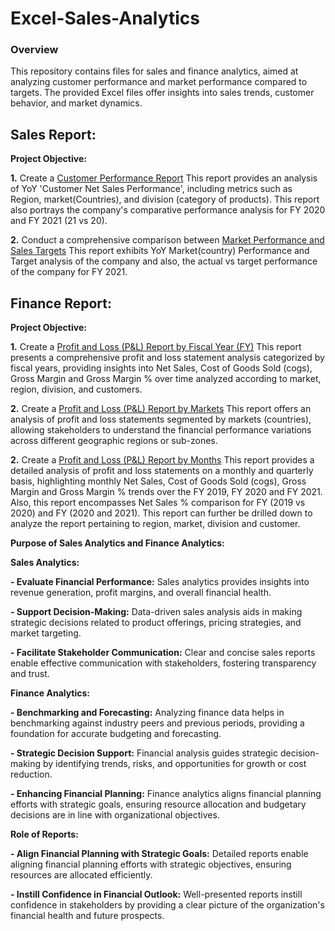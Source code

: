# Excel-Sales-Analytics

### Overview

This repository contains files for sales and finance analytics, aimed at analyzing customer performance and market performance compared to targets. The provided Excel files offer insights into sales trends, customer behavior, and market dynamics.


## Sales Report: 

**Project Objective:**

**1.** Create a [Customer Performance Report](https://github.com/AnupamKNN/Excel-Sales-Analytics/blob/main/Customer%20Performance%20Report.pdf)
This report provides an analysis of YoY 'Customer Net Sales Performance', including metrics such as Region, market(Countries), and division (category of products). This report also portrays the company's comparative performance analysis for FY 2020 and FY 2021 (21 vs 20).

**2.** Conduct a comprehensive comparison between [Market Performance and Sales Targets](https://github.com/AnupamKNN/Excel-Sales-Analytics/blob/main/Market%20Performance%20vs%20Target%20Report.pdf)
This report exhibits YoY Market(country) Performance and Target analysis of the company and also, the actual vs target performance of the company for FY 2021.


## Finance Report:

**Project Objective:**


**1.** Create a [Profit and Loss (P&L) Report by Fiscal Year (FY)](https://github.com/AnupamKNN/Excel-Sales-Analytics/blob/main/P%26L%20Statement%20by%20Fiscal%20Year.pdf)
This report presents a comprehensive profit and loss statement analysis categorized by fiscal years, providing insights into Net Sales, Cost of Goods Sold (cogs), Gross Margin and Gross Margin % over time analyzed according to market, region, division, and customers. 

**2.** Create a [Profit and Loss (P&L) Report by Markets](https://github.com/AnupamKNN/Excel-Sales-Analytics/blob/main/P%26L%20Statement%20by%20Markets.pdf)
This report offers an analysis of profit and loss statements segmented by markets (countries), allowing stakeholders to understand the financial performance variations across different geographic regions or sub-zones.

**2.** Create a [Profit and Loss (P&L) Report by Months](https://github.com/AnupamKNN/Excel-Sales-Analytics/blob/main/P%26L%20Statement%20by%20Months.pdf)
This report provides a detailed analysis of profit and loss statements on a monthly and quarterly basis, highlighting monthly Net Sales, Cost of Goods Sold (cogs), Gross Margin and Gross Margin % trends over the FY 2019, FY 2020 and FY 2021. Also, this report encompasses Net Sales % comparison for FY (2019 vs 2020) and FY (2020 and 2021). This report can further be drilled down to analyze the report pertaining to region, market, division and customer.


**Purpose of Sales Analytics and Finance Analytics:**

**Sales Analytics:**

**- Evaluate Financial Performance:** Sales analytics provides insights into revenue generation, profit margins, and overall financial health.

**- Support Decision-Making:** Data-driven sales analysis aids in making strategic decisions related to product offerings, pricing strategies, and market targeting.

**- Facilitate Stakeholder Communication:** Clear and concise sales reports enable effective communication with stakeholders, fostering transparency and trust.

**Finance Analytics:**

**- Benchmarking and Forecasting:** Analyzing finance data helps in benchmarking against industry peers and previous periods, providing a foundation for accurate budgeting and forecasting.

**- Strategic Decision Support:** Financial analysis guides strategic decision-making by identifying trends, risks, and opportunities for growth or cost reduction.

**- Enhancing Financial Planning:** Finance analytics aligns financial planning efforts with strategic goals, ensuring resource allocation and budgetary decisions are in line with organizational objectives.

**Role of Reports:**

**- Align Financial Planning with Strategic Goals:** Detailed reports enable aligning financial planning efforts with strategic objectives, ensuring resources are allocated efficiently.

**- Instill Confidence in Financial Outlook:** Well-presented reports instill confidence in stakeholders by providing a clear picture of the organization's financial health and future prospects.
